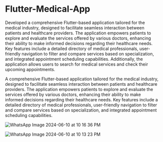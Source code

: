 # Flutter-Medical-App

Developed a comprehensive Flutter-based application tailored for the medical industry, designed to facilitate seamless interaction between patients and healthcare providers. The application empowers patients to explore and evaluate the services offered by various doctors, enhancing their ability to make informed decisions regarding their healthcare needs. Key features include a detailed directory of medical professionals, user-friendly navigation to filter and compare services based on specialization, and integrated appointment scheduling capabilities. Additionally, the application allows users to search for medical services and check their upcoming appointments.

A comprehensive Flutter-based application tailored for the medical industry, designed to facilitate seamless interaction between patients and healthcare providers. The application empowers patients to explore and evaluate the services offered by various doctors, enhancing their ability to make informed decisions regarding their healthcare needs. Key features include a detailed directory of medical professionals, user-friendly navigation to filter and compare services based on specialization, and integrated appointment scheduling capabilities.

![WhatsApp Image 2024-06-10 at 10 16 36 PM](https://github.com/anuja2120/Flutter-Medical-App/assets/137266229/211d2946-c852-404c-834f-9fd3fd450e54)

![WhatsApp Image 2024-06-10 at 10 13 23 PM](https://github.com/anuja2120/Flutter-Medical-App/assets/137266229/343853d6-cd50-4ddd-8f27-f76b668f020c)

